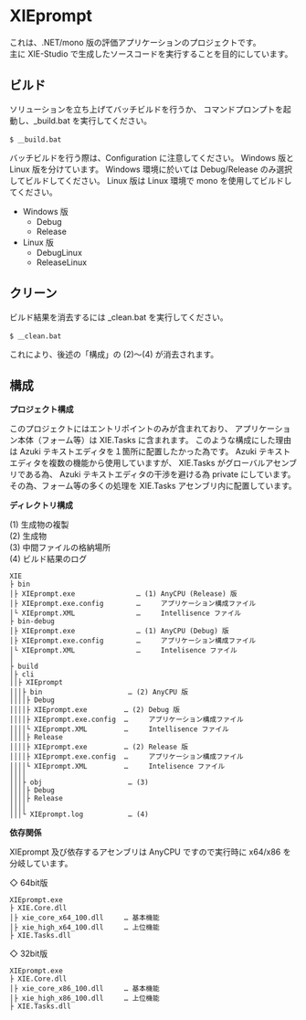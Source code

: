 XIEprompt
====

これは、.NET/mono 版の評価アプリケーションのプロジェクトです。  
主に XIE-Studio で生成したソースコードを実行することを目的にしています。  

## ビルド

ソリューションを立ち上げてバッチビルドを行うか、
コマンドプロンプトを起動し、\_build.bat を実行してください。  

	$ ＿build.bat

バッチビルドを行う際は、Configuration に注意してください。
Windows 版と Linux 版を分けています。
Windows 環境に於いては Debug/Release のみ選択してビルドしてください。
Linux 版は Linux 環境で mono を使用してビルドしてください。

- Windows 版
	- Debug
	- Release
- Linux 版
	- DebugLinux
	- ReleaseLinux

## クリーン

ビルド結果を消去するには \_clean.bat を実行してください。  

	$ ＿clean.bat

これにより、後述の「構成」の (2)～(4) が消去されます。  

## 構成

**プロジェクト構成**  

このプロジェクトにはエントリポイントのみが含まれており、
アプリケーション本体（フォーム等）は XIE.Tasks に含まれます。
このような構成にした理由は Azuki テキストエディタを１箇所に配置したかった為です。
Azuki テキストエディタを複数の機能から使用していますが、
XIE.Tasks がグローバルアセンブリである為、
Azuki テキストエディタの干渉を避ける為 private にしています。
その為、フォーム等の多くの処理を XIE.Tasks アセンブリ内に配置しています。

**ディレクトリ構成**  

(1) 生成物の複製  
(2) 生成物  
(3) 中間ファイルの格納場所  
(4) ビルド結果のログ  

	XIE
	├ bin
	│├ XIEprompt.exe               … (1) AnyCPU (Release) 版
	│├ XIEprompt.exe.config        …     アプリケーション構成ファイル
	│└ XIEprompt.XML               …     Intellisence ファイル
	├ bin-debug
	│├ XIEprompt.exe               … (1) AnyCPU (Debug) 版
	│├ XIEprompt.exe.config        …     アプリケーション構成ファイル
	│└ XIEprompt.XML               …     Intelisence ファイル
	│
	├ build
	│├ cli
	││├ XIEprompt
	│││├ bin                     … (2) AnyCPU 版
	││││├ Debug
	││││├ XIEprompt.exe         … (2) Debug 版
	││││├ XIEprompt.exe.config  …     アプリケーション構成ファイル
	││││└ XIEprompt.XML         …     Intellisence ファイル
	││││├ Release
	││││├ XIEprompt.exe         … (2) Release 版
	││││├ XIEprompt.exe.config  …     アプリケーション構成ファイル
	││││└ XIEprompt.XML         …     Intelisence ファイル
	││││
	│││├ obj                     … (3)
	││││├ Debug
	││││├ Release
	││││
	│││└ XIEprompt.log           … (4)


**依存関係**

XIEprompt 及び依存するアセンブリは AnyCPU ですので実行時に x64/x86 を分岐しています。

◇ 64bit版

	XIEprompt.exe
	├ XIE.Core.dll
	│├ xie_core_x64_100.dll     … 基本機能
	│├ xie_high_x64_100.dll     … 上位機能
	├ XIE.Tasks.dll

◇ 32bit版

	XIEprompt.exe
	├ XIE.Core.dll
	│├ xie_core_x86_100.dll     … 基本機能
	│├ xie_high_x86_100.dll     … 上位機能
	├ XIE.Tasks.dll

